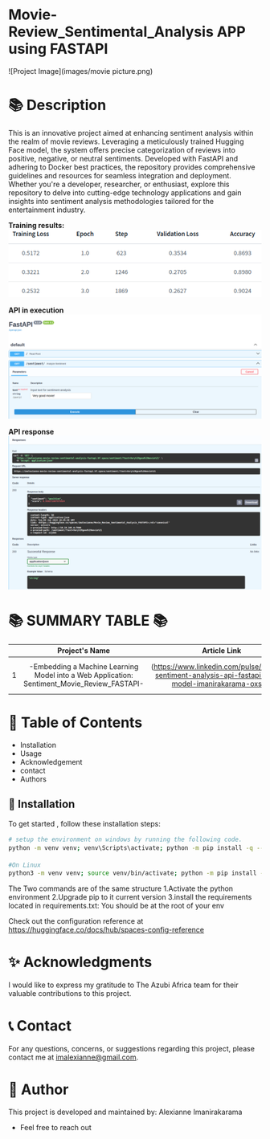 # Movie-Review_Sentimental_Analysis APP using FASTAPI 

![Project Image](images/movie picture.png)

📚 **Description**
=================

This is an innovative project aimed at enhancing sentiment analysis within the realm of movie reviews. Leveraging a meticulously trained Hugging Face model, the system offers precise categorization of reviews into positive, negative, or neutral sentiments. Developed with FastAPI and adhering to Docker best practices, the repository provides comprehensive guidelines and resources for seamless integration and deployment. Whether you're a developer, researcher, or enthusiast, explore this repository to delve into cutting-edge technology applications and gain insights into sentiment analysis methodologies tailored for the entertainment industry.

**Training results:**
![Training results](images/training.png)

**API in execution**
![API in execution](images/goodmovie.png)

**API response**
![API response*](images/goodgood.png)

📚 **SUMMARY TABLE** 📚
   =================


|  | Project's Name | Article Link    | Deployment Link  |
|:--:|:--------------:|:--------------:|:--------------:|
| 1 |  -Embedding a Machine Learning Model into a Web Application: Sentiment_Movie_Review_FASTAPI-             |  (https://www.linkedin.com/pulse/building-sentiment-analysis-api-fastapi-using-model-imanirakarama-oxsdf) | (https://imalexianne-movie-review-sentimental-analysis-fastapi.hf.space/docs) |


📖 **Table of Contents**
=================
- Installation
- Usage
- Acknowledgement
- contact
- Authors

🔧 **Installation**
-----------------
To get started , follow these installation steps:
```bash
# setup the environment on windows by running the following code.
python -m venv venv; venv\Scripts\activate; python -m pip install -q --upgrade pip; python -m pip install -r requirements.txt  

#On Linux
python3 -m venv venv; source venv/bin/activate; python -m pip install -q --upgrade pip; python -m pip install -r requirements.txt 

```
The Two commands are of the same structure
1.Activate the python environment
2.Upgrade pip to it current version
3.install the requirements located in requirements.txt: You should be at the root of your env

Check out the configuration reference at https://huggingface.co/docs/hub/spaces-config-reference


✨ **Acknowledgments**
=================

I would like to express my gratitude to The Azubi Africa team for their valuable contributions to this project.

📞 **Contact**
=================

For any questions, concerns, or suggestions regarding  this project, please contact me at imalexianne@gmail.com.


👥 **Author**
=================

This project is developed and maintained by:
Alexianne Imanirakarama
- Feel free to reach out
